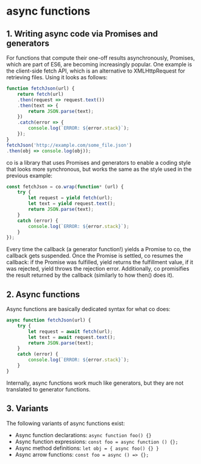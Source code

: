 # async functions

## 1. Writing async code via Promises and generators

For functions that compute their one-off results asynchronously, Promises, which are part of ES6, are becoming increasingly popular. One example is the client-side fetch API, which is an alternative to XMLHttpRequest for retrieving files. Using it looks as follows:

```js
function fetchJson(url) {
    return fetch(url)
    .then(request => request.text())
    .then(text => {
        return JSON.parse(text);
    })
    .catch(error => {
        console.log(`ERROR: ${error.stack}`);
    });
}
fetchJson('http://example.com/some_file.json')
.then(obj => console.log(obj));
```

co is a library that uses Promises and generators to enable a coding style that looks more synchronous, but works the same as the style used in the previous example:

```js
const fetchJson = co.wrap(function* (url) {
    try {
        let request = yield fetch(url);
        let text = yield request.text();
        return JSON.parse(text);
    }
    catch (error) {
        console.log(`ERROR: ${error.stack}`);
    }
});
```

Every time the callback (a generator function!) yields a Promise to co, the callback gets suspended. Once the Promise is settled, co resumes the callback: if the Promise was fulfilled, yield returns the fulfillment value, if it was rejected, yield throws the rejection error. Additionally, co promisifies the result returned by the callback (similarly to how then() does it).

## 2. Async functions

Async functions are basically dedicated syntax for what co does:

```js
async function fetchJson(url) {
    try {
        let request = await fetch(url);
        let text = await request.text();
        return JSON.parse(text);
    }
    catch (error) {
        console.log(`ERROR: ${error.stack}`);
    }
}
```

Internally, async functions work much like generators, but they are not translated to generator functions.

## 3. Variants

The following variants of async functions exist:

- Async function declarations: `async function foo() {}`
- Async function expressions: `const foo = async function () {};`
- Async method definitions: `let obj = { async foo() {} }`
- Async arrow functions: `const foo = async () => {};`
